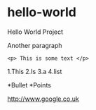 # hello-world
Hello World Project

Another paragraph

````
<p> This is some text </p>
````

1.This
2.Is
3.a
4.list

*Bullet
*Points

http://www.google.co.uk